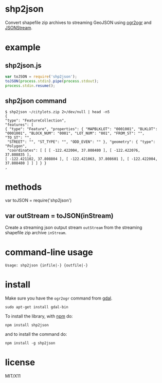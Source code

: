 shp2json
========

Convert shapefile zip archives to streaming GeoJSON using
[ogr2ogr](http://gdal.org) and
[JSONStream](https://github.com/dominictarr/JSONStream).

example
=======

shp2json.js
------------

```js
var toJSON = require('shp2json');
toJSON(process.stdin).pipe(process.stdout);
process.stdin.resume();
```

shp2json command
----------------

```
$ shp2json ~/citylots.zip 2>/dev/null | head -n5
{
"type": "FeatureCollection",
"features": [
{ "type": "Feature", "properties": { "MAPBLKLOT": "0001001", "BLKLOT": 
"0001001", "BLOCK_NUM": "0001", "LOT_NUM": "001", "FROM_ST": "", "TO_ST": "",
 "STREET": "", "ST_TYPE": "", "ODD_EVEN": "" }, "geometry": { "type": "Polygon",
 "coordinates": [ [ [ -122.422004, 37.808480 ], [ -122.422076, 37.808835 ], 
[ -122.421102, 37.808804 ], [ -122.421063, 37.808601 ], [ -122.422004, 37.808480 ] ] ] } }
,

```

methods
=======

var toJSON = require('shp2json')

var outStream = toJSON(inStream)
--------------------------------

Create a streaming json output stream `outStream` from the streaming shapefile
zip archive `inStream`.

command-line usage
==================

```
Usage: shp2json {infile|-} {outfile|-}
```

install
=======

Make sure you have the `ogr2ogr` command from [gdal](http://gdal.org).

```
sudo apt-get install gdal-bin
```

To install the library, with [npm](http://npmjs.org) do:

    npm install shp2json

and to install the command do:

    npm install -g shp2json

license
=======

MIT/X11
